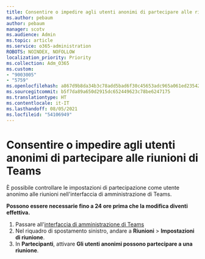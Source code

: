 ```yaml
---
title: Consentire o impedire agli utenti anonimi di partecipare alle riunioni di Teams
ms.author: pebaum
author: pebaum
manager: scotv
ms.audience: Admin
ms.topic: article
ms.service: o365-administration
ROBOTS: NOINDEX, NOFOLLOW
localization_priority: Priority
ms.collection: Adm_O365
ms.custom:
- "9003005"
- "5759"
ms.openlocfilehash: a867d9b8da34b3c78add5bad6f30c45653adc965a061ed235429a7d7447cffd6
ms.sourcegitcommit: b5f7da89a650d2915dc652449623c78be6247175
ms.translationtype: HT
ms.contentlocale: it-IT
ms.lasthandoff: 08/05/2021
ms.locfileid: "54106949"
---
```

# <a name="allow-or-prevent-anonymous-users-from-joining-teams-meetings"></a>Consentire o impedire agli utenti anonimi di partecipare alle riunioni di Teams

È possibile controllare le impostazioni di partecipazione come utente anonimo alle riunioni nell'interfaccia di amministrazione di Teams.

**Possono essere necessarie fino a 24 ore prima che la modifica diventi effettiva.**

1.  Passare all'[interfaccia di amministrazione di Teams](https://admin.teams.microsoft.com)
2.  Nel riquadro di spostamento sinistro, andare a **Riunioni**  >  **Impostazioni di riunione**.
3.  In **Partecipanti**, attivare **Gli utenti anonimi possono partecipare a una riunione**.